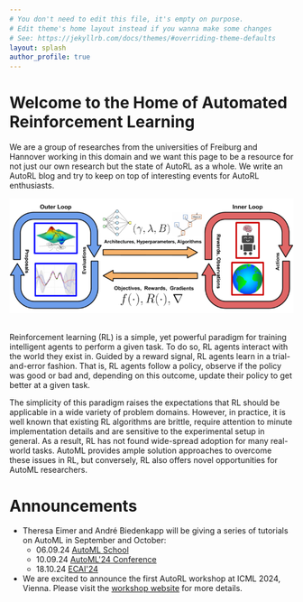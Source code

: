 ```yaml
---
# You don't need to edit this file, it's empty on purpose.
# Edit theme's home layout instead if you wanna make some changes
# See: https://jekyllrb.com/docs/themes/#overriding-theme-defaults
layout: splash
author_profile: true
---
```


# Welcome to the Home of Automated Reinforcement Learning

We are a group of researches from the universities of Freiburg and Hannover working in this domain and we want this page to be a resource for not just our own research but the state of AutoRL as a whole. 
We write an AutoRL blog and try to keep on top of interesting events for AutoRL enthusiasts. 

<center>
    <img src="/assets/images/autorl.png" alt="Visualization of the AutoRL Loop" />
</center>
<br>

Reinforcement learning (RL) is a simple, yet powerful paradigm for training intelligent agents to perform a given task. To do so, RL agents interact with the world they exist in. Guided by a reward signal, RL agents learn in a trial-and-error fashion. That is, RL agents follow a policy, observe if the policy was good or bad and, depending on this outcome, update their policy to get better at a given task.

The simplicity of this paradigm raises the expectations that RL should be applicable in a wide variety of problem domains. However, in practice, it is well known that existing RL algorithms are brittle, require attention to minute implementation details and are sensitive to the experimental setup in general. As a result, RL has not found wide-spread adoption for many real-world tasks. AutoML provides ample solution approaches to overcome these issues in RL, but conversely, RL also offers novel opportunities for AutoML researchers.


# Announcements
* Theresa Eimer and André Biedenkapp will be giving a series of tutorials on AutoML in September and October:
  * 06.09.24 [AutoML School](https://www.automlschool.org/)
  * 10.09.24 [AutoML'24 Conference](https://2024.automl.cc/?page_id=1575)
  * 18.10.24 [ECAI'24](https://www.ecai2024.eu/programme/tutorials)
* We are excited to announce the first AutoRL workshop at ICML 2024, Vienna.
  Please visit the [workshop website](https://autorlworkshop.github.io/) for more details.
